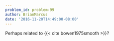 ```yaml
---
problem_id: problem-99
author: BrianMarcus
date: '2016-11-20T14:49:00-08:00'
---
```

Perhaps related to {{< cite bowen1975smooth >}}?

